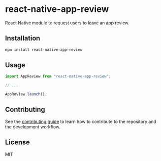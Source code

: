 # react-native-app-review

React Native module to request users to leave an app review.

## Installation

```sh
npm install react-native-app-review
```

## Usage

```js
import AppReview from "react-native-app-review";

// ...

AppReview.launch();
```

## Contributing

See the [contributing guide](CONTRIBUTING.md) to learn how to contribute to the repository and the development workflow.

## License

MIT
